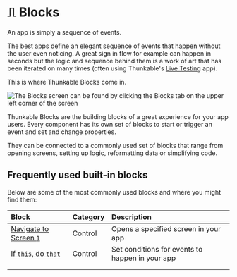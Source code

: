 # ⎍ Blocks

An app is simply a sequence of events.

The best apps define an elegant sequence of events that happen without the user even noticing. A great sign in flow for example can happen in seconds but the logic and sequence behind them is a work of art that has been iterated on many times \(often using Thunkable's [Live Testing](../../live-test.md) app\).

This is where Thunkable Blocks come in.

![The Blocks screen can be found by clicking the Blocks tab on the upper left corner of the screen](../../../.gitbook/assets/ezgif.com-video-to-gif-33%20%281%29.gif)

Thunkable Blocks are the building blocks of a great experience for your app users. Every component has its own set of blocks to start or trigger an event and set and change properties.

They can be connected to a commonly used set of blocks that range from opening screens, setting up logic, reformatting data or simplifying code.

## Frequently used built-in blocks

Below are some of the most commonly used blocks and where you might find them:

| Block | Category | Description |
| :--- | :--- | :--- |
| [Navigate to Screen `1`](control.md#open-a-screen) | Control | Opens a specified screen in your app |
| [If `this`, do `that`](control.md#if-this-do-that) | Control | Set conditions for events to happen in your app |
|  |  |  |
|  |  |  |

